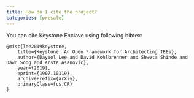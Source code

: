 ```yaml
---
title: How do I cite the project?
categories: [presale]
---
```


You can cite Keystone Enclave using following bibtex:
```
@misc{lee2019keystone,
    title={Keystone: An Open Framework for Architecting TEEs},
    author={Dayeol Lee and David Kohlbrenner and Shweta Shinde and Dawn Song and Krste Asanovic},
    year={2019},
    eprint={1907.10119},
    archivePrefix={arXiv},
    primaryClass={cs.CR}
}
```
